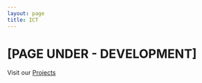 ```yaml
---
layout: page 
title: ICT
---
```


# [PAGE UNDER - DEVELOPMENT]
Visit our [Projects](http://www.dharshu.me/projects.html)
